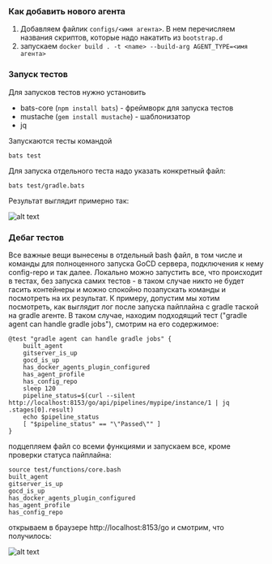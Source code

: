 ### Как добавить нового агента
1) Добавляем файлик `configs/<имя агента>`. В нем перечисляем названия скриптов, которые надо накатить из `bootstrap.d`
2) запускаем `docker build . -t <name> --build-arg AGENT_TYPE=<имя агента>`

### Запуск тестов
Для запусков тестов нужно установить
- bats-core (`npm install bats`) - фреймворк для запуска тестов
- mustache (`gem install mustache`) - шаблонизатор
- jq

Запускаются тесты командой
```
bats test
```

Для запуска отдельного теста надо указать конкретный файл:
```
bats test/gradle.bats
```

Результат выглядит примерно так:

![alt text](screens/bats.png)

### Дебаг тестов
Все важные вещи вынесены в отдельный bash файл, в том числе и команды для полноценного запуска GoCD сервера, подключения к нему config-repo и так далее. Локально можно запустить все, что происходит в тестах, без запуска самих тестов - в таком случае никто не будет гасить контейнеры и можно спокойно позапускать команды и посмотреть на их результат. К примеру, допустим мы хотим посмотреть, как выглядит лог после запуска пайплайна с gradle таской на gradle агенте. В таком случае, находим подходящий тест ("gradle agent can handle gradle jobs"), смотрим на его содержимое:
```
@test "gradle agent can handle gradle jobs" {
    built_agent
    gitserver_is_up
    gocd_is_up
    has_docker_agents_plugin_configured
    has_agent_profile
    has_config_repo
    sleep 120
    pipeline_status=$(curl --silent http://localhost:8153/go/api/pipelines/mypipe/instance/1 | jq .stages[0].result)
    echo $pipeline_status
    [ "$pipeline_status" == "\"Passed\"" ]
}
```
подцепляем файл со всеми функциями и запускаем все, кроме проверки статуса пайплайна:
```
source test/functions/core.bash
built_agent
gitserver_is_up
gocd_is_up
has_docker_agents_plugin_configured
has_agent_profile
has_config_repo
```
открываем в браузере http://localhost:8153/go и смотрим, что получилось:

![alt text](screens/gocd.png)
